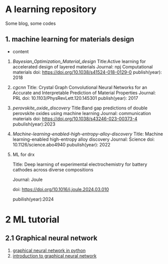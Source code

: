 # A learning repository
Some blog, some codes
## 1. machine learning for materials design





* content
1. *Bayesian_Optimization_Material_design* 
    Title:Active learning for accelerated design of layered materials
    Journal: npj Computational materials
    doi: https://doi.org/10.1038/s41524-018-0129-0
    publish(year): 2018

2. *cgcnn*
    Title: Crystal Graph Convolutional Neural Networks for an Accurate and Interpretable Prediction of Material Properties
    Journal: PRL
    doi:  10.1103/PhysRevLett.120.145301
    publish(year): 2017

3. *perovskite_oxide_discovery* 
    Title:Band gap predictions of double perovskite oxides using machine learning
    Journal: communication materials
    doi: https://doi.org/10.1038/s43246-023-00373-4
    pubulish(year):2023

4. *Machine-learning-enabled-high-entropy-alloy-discovery*
    Title: Machine learning-enabled high-entropy alloy discovery
    Journal: Science
    doi: 10.1126/science.abo4940
    pubulish(year): 2022

5. ML for drx

    Title: Deep learning of experimental electrochemistry for battery cathodes across diverse compositions

    Journal: Joule

    doi: https://doi.org/10.1016/j.joule.2024.03.010

    pubilish(year):2024

# 2 ML tutorial

## 2.1 Graphical neural network

1. [graphical neural network in python](https://towardsdatascience.com/graph-neural-networks-in-python-c310c7c18c83)
2. [introduction to graphical neural network](https://www.datacamp.com/tutorial/comprehensive-introduction-graph-neural-networks-gnns-tutorial)

